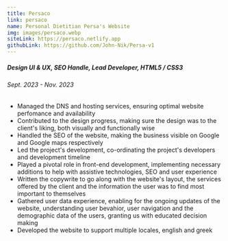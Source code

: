 ```yaml
---
title: Persaco
link: persaco
name: Personal Dietitian Persa's Website
img: images/persaco.webp
siteLink: https://persaco.netlify.app
githubLink: https://github.com/John-Nik/Persa-v1
---
```

##### *Design UI & UX, SEO Handle, Lead Developer, HTML5 / CSS3*

###### Sept. 2023 - Nov. 2023

* Managed the DNS and hosting services, ensuring optimal website perfomance and availability
* Contributed to the design progress, making sure the design was to the client's liking, both visually and functionally wise
* Handled the SEO of the website, making the business visible on Google and Google maps respectively
* Led the project's development, co-ordinating the project's developers and development timeline
* Played a pivotal role in front-end development, implementing necessary additions to help with assistive technologies, SEO and user experience
* Written the copywrite to go along with the website's layout, the services offered by the client and the information the user was to find most important to themselves
* Gathered user data experience, enabling for the ongoing updates of the website, understanding user bevahior, user navigation and the demographic data of the users, granting us with educated decision making
* Developed the website to support multiple locales, english and greek
